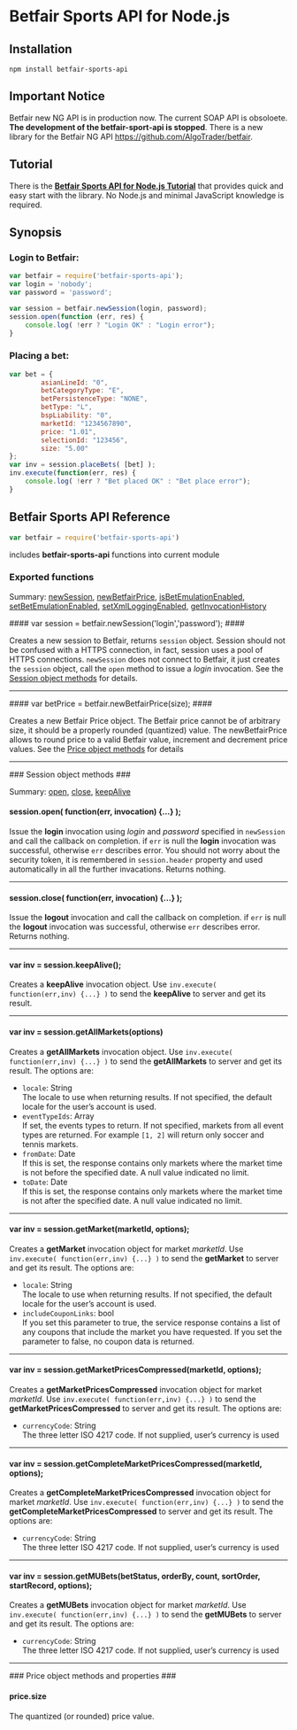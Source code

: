 # Betfair Sports API for Node.js

## Installation ##

    npm install betfair-sports-api

## Important Notice ##
 
Betfair new NG API is in production now. The current SOAP API is obsoloete. **The development of the betfair-sport-api is stopped**. There is 
a new library for the Betfair NG API https://github.com/AlgoTrader/betfair.

## Tutorial ##

There is the **[Betfair Sports API for Node.js Tutorial](https://github.com/AlgoTrader/betfair-sports-api/wiki)**
that provides quick and easy start with the library. No Node.js and minimal JavaScript knowledge is required.

## Synopsis ##

### Login to Betfair: ###
    
```JavaScript
var betfair = require('betfair-sports-api');
var login = 'nobody';
var password = 'password';

var session = betfair.newSession(login, password);
session.open(function (err, res) {
    console.log( !err ? "Login OK" : "Login error"); 
}
```

### Placing a bet: ###

```JavaScript
var bet = { 
        asianLineId: "0",
        betCategoryType: "E",
        betPersistenceType: "NONE",
        betType: "L",
        bspLiability: "0",
        marketId: "1234567890",
        price: "1.01",
        selectionId: "123456",
        size: "5.00"
};
var inv = session.placeBets( [bet] );
inv.execute(function(err, res) {
    console.log( !err ? "Bet placed OK" : "Bet place error"); 
}
```

## Betfair Sports API Reference ##

```JavaScript
var betfair = require('betfair-sports-api')
```

includes **betfair-sports-api** functions into current module

### Exported functions ###

Summary:
[newSession](#newSession), [newBetfairPrice](#newBetfairPrice), 
[isBetEmulationEnabled](#isBetEmulationEnabled), [setBetEmulationEnabled](#setBetEmulationEnabled),
[setXmlLoggingEnabled](#setXmlLoggingEnabled), [getInvocationHistory](#getInvocationHistory)

<a name='newSession'>
#### var session = betfair.newSession('login','password'); ####

Creates a new session to Betfair, returns `session` object. Session should not be confused with 
a HTTPS connection, in fact, session uses a pool of HTTPS connections. `newSession` does not connect to Betfair, 
it just creates the `session` object, call the `open` method to issue a *login* invocation.
See the [Session object methods](#sessionObjectMethods) for details.

-----------------------------------------------------------------------------------------------

<a name='newBetfairPrice'>
#### var betPrice = betfair.newBetfairPrice(size); ####

Creates a new Betfair Price object. The Betfair price cannot be of arbitrary size, it should 
be a properly rounded (quantized) value. The newBetfairPrice allows to round price to a valid Betfair value, 
increment and decrement price values. See the [Price object methods](#priceObjectMethods) for details

-----------------------------------------------------------------------------------------------

<a name='sessionObjectMethods'>
### Session object methods ###

Summary: [open](), [close](), [keepAlive]()

#### session.open( function(err, invocation) {...} ); ####

Issue the **login** invocation using *login* and *password* specified in `newSession` and 
call the callback on completion. if `err` is null the **login** invocation was successful, otherwise `err` 
describes error. You should not worry about the security token, it is remembered in `session.header` 
property and used automatically in all the further invacations. Returns nothing.

-----------------------------------------------------------------------------------------------


#### session.close( function(err, invocation) {...} ); ####

Issue the **logout** invocation and call the callback on completion. 
if `err` is null the **logout** invocation was successful, otherwise `err` 
describes error. Returns nothing.

-----------------------------------------------------------------------------------------------


#### var inv = session.keepAlive(); ####

Creates a **keepAlive** invocation object. Use `inv.execute( function(err,inv) {...} )` 
to send the **keepAlive** to server and get its result.

-----------------------------------------------------------------------------------------------

#### var inv = session.getAllMarkets(options) ####

Creates a **getAllMarkets** invocation object. Use `inv.execute( function(err,inv) {...} )` 
to send the **getAllMarkets** to server and get its result. 
The options are:<BR>
- `locale`: String<BR>
    The locale to use when returning results. If not specified, the default 
    locale for the user’s account is used.
- `eventTypeIds`: Array<BR>
    If set, the events types to return. If not specified, markets from all event types are returned.
    For example `[1, 2]` will return only soccer and tennis markets.
- `fromDate`: Date<BR>
    If this is set, the response contains only markets where the market time is not before 
    the specified date. A null value indicated no limit.
- `toDate`: Date<BR>
   If this is set, the response contains only markets where the market time is not after 
   the specified date. A null value indicated no limit. 

-----------------------------------------------------------------------------------------------

#### var inv = session.getMarket(marketId, options); ####

Creates a **getMarket** invocation object for market *marketId*. Use `inv.execute( function(err,inv) {...} )` 
to send the **getMarket** to server and get its result. 
The options are:<BR>
- `locale`: String<BR>
    The locale to use when returning results. If not specified, the default 
    locale for the user’s account is used.
- `includeCouponLinks`: bool<BR>
    If you set this parameter to true, the service response contains a list of any 
    coupons that include the market you have requested. If you set the parameter 
    to false, no coupon data is returned.

-----------------------------------------------------------------------------------------------

#### var inv = session.getMarketPricesCompressed(marketId, options); ####

Creates a **getMarketPricesCompressed** invocation object for market *marketId*. 
Use `inv.execute( function(err,inv) {...} )`  to send the **getMarketPricesCompressed** to server 
and get its result. 
The options are:<BR>
- `currencyCode`: String<BR>
    The three letter ISO 4217 code. If not supplied, user’s currency is used

-----------------------------------------------------------------------------------------------

#### var inv = session.getCompleteMarketPricesCompressed(marketId, options); ####

Creates a **getCompleteMarketPricesCompressed** invocation object for market *marketId*. 
Use `inv.execute( function(err,inv) {...} )`  to send the **getCompleteMarketPricesCompressed** to server 
and get its result. 
The options are:<BR>
- `currencyCode`: String<BR>
    The three letter ISO 4217 code. If not supplied, user’s currency is used

-----------------------------------------------------------------------------------------------

#### var inv = session.getMUBets(betStatus, orderBy, count, sortOrder, startRecord, options); ####

Creates a **getMUBets** invocation object for market *marketId*. 
Use `inv.execute( function(err,inv) {...} )`  to send the **getMUBets** to server 
and get its result. 
The options are:<BR>
- `currencyCode`: String<BR>
    The three letter ISO 4217 code. If not supplied, user’s currency is used

-----------------------------------------------------------------------------------------------

<a name='priceObjectMethods'>
### Price object methods and properties ###

#### price.size ####

The quantized (or rounded) price value.

